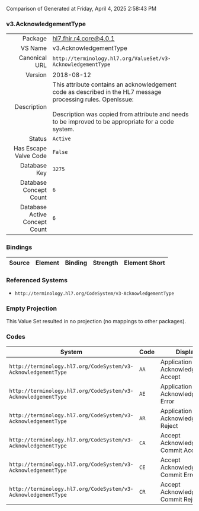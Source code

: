 Comparison of 
Generated at Friday, April 4, 2025 2:58:43 PM

### v3.AcknowledgementType

|      |     |
| ---: | --- |
| Package | hl7.fhir.r4.core@4.0.1 |
| VS Name | v3.AcknowledgementType |
| Canonical URL | `http://terminology.hl7.org/ValueSet/v3-AcknowledgementType` |
| Version | 2018-08-12 |
| Description | This attribute contains an acknowledgement code as described in the HL7 message processing rules.  OpenIssue:<br/><br/>Description was copied from attribute and needs to be improved to be appropriate for a code system. |
| Status | `Active` |
| Has Escape Valve Code | `False` |
| Database Key | `3275` |
| Database Concept Count | `6` |
| Database Active Concept Count | `6` |
### Bindings

| Source | Element | Binding | Strength | Element Short |
| ------ | ------- | ------- | -------- | ------------- |

### Referenced Systems

* `http://terminology.hl7.org/CodeSystem/v3-AcknowledgementType`
### Empty Projection

This Value Set resulted in no projection (no mappings to other packages).

### Codes

| System | Code | Display |
| ------ | ---- | ------- |
| `http://terminology.hl7.org/CodeSystem/v3-AcknowledgementType` | `AA` | Application Acknowledgement Accept |
| `http://terminology.hl7.org/CodeSystem/v3-AcknowledgementType` | `AE` | Application Acknowledgement Error |
| `http://terminology.hl7.org/CodeSystem/v3-AcknowledgementType` | `AR` | Application Acknowledgement Reject |
| `http://terminology.hl7.org/CodeSystem/v3-AcknowledgementType` | `CA` | Accept Acknowledgement Commit Accept |
| `http://terminology.hl7.org/CodeSystem/v3-AcknowledgementType` | `CE` | Accept Acknowledgement Commit Error |
| `http://terminology.hl7.org/CodeSystem/v3-AcknowledgementType` | `CR` | Accept Acknowledgement Commit Reject |
